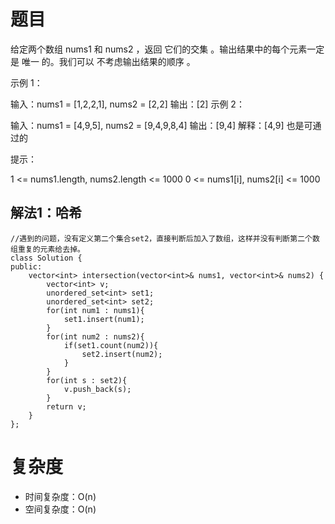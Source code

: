# 题目
给定两个数组 nums1 和 nums2 ，返回 它们的交集
 。输出结果中的每个元素一定是 唯一 的。我们可以 不考虑输出结果的顺序 。

 

示例 1：

输入：nums1 = [1,2,2,1], nums2 = [2,2]
输出：[2]
示例 2：

输入：nums1 = [4,9,5], nums2 = [9,4,9,8,4]
输出：[9,4]
解释：[4,9] 也是可通过的
 

提示：

1 <= nums1.length, nums2.length <= 1000
0 <= nums1[i], nums2[i] <= 1000

## 解法1：哈希
```
//遇到的问题，没有定义第二个集合set2，直接判断后加入了数组，这样并没有判断第二个数组重复的元素给去掉。
class Solution {
public:
    vector<int> intersection(vector<int>& nums1, vector<int>& nums2) {
        vector<int> v;
        unordered_set<int> set1;
        unordered_set<int> set2;
        for(int num1 : nums1){
            set1.insert(num1);
        }
        for(int num2 : nums2){
            if(set1.count(num2)){
                set2.insert(num2);
            }
        }
        for(int s : set2){
            v.push_back(s);
        }
        return v;
    }
};
```
# 复杂度
- 时间复杂度：O(n)
- 空间复杂度：O(n)
